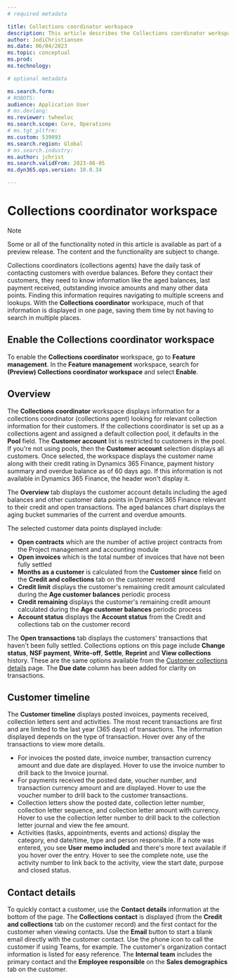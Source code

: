 ```yaml
---
# required metadata

title: Collections coordinator workspace
description: This article describes the Collections coordinator workspace including the aged balances and customer timeline summary. 
author: JodiChristiansen
ms.date: 06/04/2023
ms.topic: conceptual
ms.prod: 
ms.technology: 

# optional metadata

ms.search.form:  
# ROBOTS: 
audience: Application User
# ms.devlang: 
ms.reviewer: twheeloc
ms.search.scope: Core, Operations
# ms.tgt_pltfrm: 
ms.custom: 539093
ms.search.region: Global
# ms.search.industry: 
ms.author: jchrist
ms.search.validFrom: 2023-06-05
ms.dyn365.ops.version: 10.0.34

---
```


# Collections coordinator workspace
> [!NOTE] 
> Some or all of the functionality noted in this article is available as part of a preview release. The content and the functionality are subject to change. 

Collections coordinators (collections agents) have the daily task of contacting customers with overdue balances. Before they contact their customers, they need to know information like the aged balances, last payment received, outstanding invoice amounts and many other data points. Finding this information requires navigating to multiple screens and lookups. With the **Collections coordinator** workspace, much of that information is displayed in one page, saving them time by not having to search in multiple places. 

## Enable the Collections coordinator workspace
To enable the **Collections coordinator** workspace, go to **Feature management**. In the **Feature management** workspace, search for **(Preview) Collections coordinator workspace** and select **Enable**.

## Overview
The **Collections coordinator** workspace displays information for a collections coordinator (collections agent) looking for relevant collection information for their customers. If the collections coordinator is set up as a collections agent and assigned a default collection pool, it defaults in the **Pool** field. The **Customer account** list is restricted to customers in the pool. If you're not using pools, then the **Customer account** selection displays all customers. Once selected, the workspace displays the customer name along with their credit rating in Dynamics 365 Finance, payment history summary and overdue balance as of 60 days ago. If this information is not available in Dynamics 365 Finance, the header won't display it. 

The **Overview** tab displays the customer account details including the aged balances and other customer data points in Dynamics 365 Finance relevant to their credit and open transactions. The aged balances chart displays the aging bucket summaries of the current and overdue amounts. 

The selected customer data points displayed include:
 - **Open contracts** which are the number of active project contracts from the Project management and accounting module
 - **Open invoices** which is the total number of invoices that have not been fully settled
 - **Months as a customer** is calculated from the **Customer since** field on the **Credit and collections** tab on the customer record
 - **Credit limit** displays the customer's remaining credit amount calculated during the **Age customer balances** periodic process
 - **Credit remaining** displays the customer's remaining credit amount calculated during the **Age customer balances** periodic process
 - **Account status** displays the **Account status** from the Credit and collections tab on the customer record

The **Open transactions** tab displays the customers' transactions that haven't been fully settled. Collections options on this page include **Change status**, **NSF payment**, **Write-off**, **Settle**, **Reprint** and **View collections** history. These are the same options available from the [Customer collections details](/tasks/review-collections-information.md#view-customer-collections-details) page. The **Due date** column has been added for clarity on transactions. 

## Customer timeline
The **Customer timeline** displays posted invoices, payments received, collection letters sent and activities. The most recent transactions are first and are limited to the last year (365 days) of transactions. The information displayed depends on the type of transaction. Hover over any of the transactions to view more details. 

 - For invoices the posted date, invoice number, transaction currency amount and due date are displayed. Hover to use the invoice number to drill back to the Invoice journal. 
 - For payments received the posted date, voucher number, and transaction currency amount and are displayed. Hover to use the voucher number to drill back to the customer transactions. 
 - Collection letters show the posted date, collection letter number, collection letter sequence, and collection letter amount with currency. Hover to use the collection letter number to drill back to the collection letter journal and view the fee amount.
 - Activities (tasks, appointments, events and actions) display the category, end date/time, type and person responsible. If a note was entered, you see **User memo included** and there's more text available if you hover over the entry. Hover to see the complete note, use the activity number to link back to the activity, view the start date, purpose and closed status.  

## Contact details
To quickly contact a customer, use the **Contact details** information at the bottom of the page. The **Collections contact** is displayed (from the **Credit and collections** tab on the customer record) and the first contact for the customer when viewing contacts. Use the **Email** button to start a blank email directly with the customer contact. Use the phone icon to call the customer if using Teams, for example. The customer's organization contact information is listed for easy reference. The **Internal team** includes the primary contact and the **Employee responsible** on the **Sales demographics** tab on the customer. 
